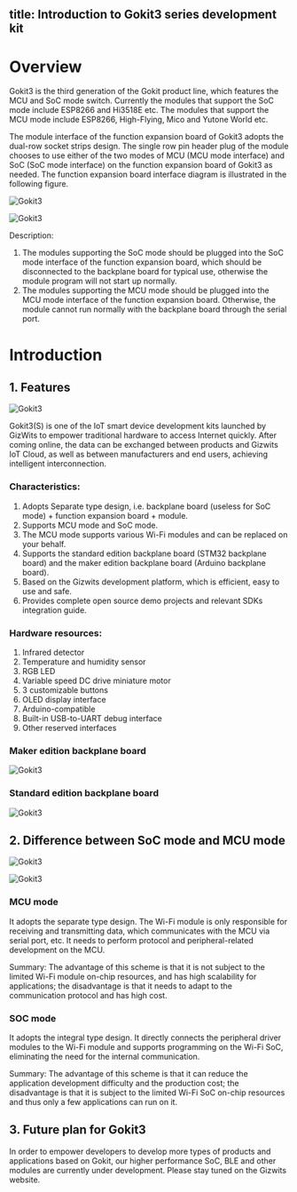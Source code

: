 title: Introduction to Gokit3 series development kit
---

# Overview

Gokit3 is the third generation of the Gokit product line, which features the MCU and SoC mode switch. Currently the modules that support the SoC mode include ESP8266 and Hi3518E etc. The modules that support the MCU mode include ESP8266, High-Flying, Mico and Yutone World etc.

The module interface of the function expansion board of Gokit3 adopts the dual-row socket strips design. The single row pin header plug of the module chooses to use either of the two modes of MCU (MCU mode interface) and SoC (SoC mode interface) on the function expansion board of Gokit3 as needed. The function expansion board interface diagram is illustrated in the following figure.

![Gokit3](../../../../assets/en-us/DeviceDev/Gokit3/intro/11.png) 
 
![Gokit3](../../../../assets/en-us/DeviceDev/Gokit3/intro/12.png)  

Description:

1. The modules supporting the SoC mode should be plugged into the SoC mode interface of the function expansion board, which should be disconnected to the backplane board for typical use, otherwise the module program will not start up normally.
2. The modules supporting the MCU mode should be plugged into the MCU mode interface of the function expansion board. Otherwise, the module cannot run normally with the backplane board through the serial port.

#  Introduction

## 1. Features
 
![Gokit3](../../../../assets/en-us/DeviceDev/Gokit3/intro/13.jpg) 

Gokit3(S) is one of the IoT smart device development kits launched by GizWits to empower traditional hardware to access Internet quickly. After coming online, the data can be exchanged between products and Gizwits IoT Cloud, as well as between manufacturers and end users, achieving intelligent interconnection.

### Characteristics:

1. Adopts Separate type design, i.e. backplane board (useless for SoC mode) + function expansion board + module.
2. Supports MCU mode and SoC mode.
3. The MCU mode supports various Wi-Fi modules and can be replaced on your behalf.
4. Supports the standard edition backplane board (STM32 backplane board) and the maker edition backplane board (Arduino backplane board). 
5. Based on the Gizwits development platform, which is efficient, easy to use and safe.
6. Provides complete open source demo projects and relevant SDKs integration guide.

### Hardware resources:

1. Infrared detector
2. Temperature and humidity sensor
3. RGB LED
4. Variable speed DC drive miniature motor
5. 3 customizable buttons
6. OLED display interface
7. Arduino-compatible 
8. Built-in USB-to-UART debug interface
9. Other reserved interfaces


### Maker edition backplane board

![Gokit3](../../../../assets/en-us/DeviceDev/Gokit3/intro/14.png)  

### Standard edition backplane board

![Gokit3](../../../../assets/en-us/DeviceDev/Gokit3/intro/15.png)  

## 2. Difference between SoC mode and MCU mode
 
![Gokit3](../../../../assets/en-us/DeviceDev/Gokit3/intro/16.jpeg) 

![Gokit3](../../../../assets/en-us/DeviceDev/Gokit3/intro/17.jpeg)  

### MCU mode

It adopts the separate type design. The Wi-Fi module is only responsible for receiving and transmitting data, which communicates with the MCU via serial port, etc. It needs to perform protocol and peripheral-related development on the MCU.


Summary: The advantage of this scheme is that it is not subject to the limited Wi-Fi module on-chip resources, and has high scalability for applications; the disadvantage is that it needs to adapt to the communication protocol and has high cost.

### SOC mode

It adopts the integral type design. It directly connects the peripheral driver modules to the Wi-Fi module and supports programming on the Wi-Fi SoC, eliminating the need for the internal communication.

Summary: The advantage of this scheme is that it can reduce the application development difficulty and the production cost; the disadvantage is that it is subject to the limited Wi-Fi SoC on-chip resources and thus only a few applications can run on it.

## 3. Future plan for Gokit3

In order to empower developers to develop more types of products and applications based on Gokit, our higher performance SoC, BLE and other modules are currently under development. Please stay tuned on the Gizwits website.
